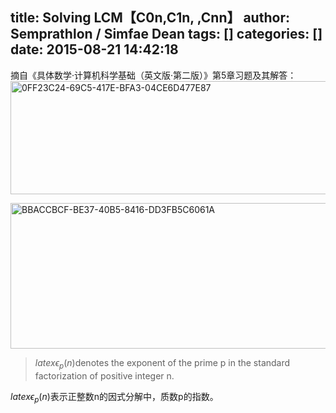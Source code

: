 title: Solving LCM【C0n,C1n,   ,Cnn】
author: Semprathlon / Simfae Dean
tags: []
categories: []
date: 2015-08-21 14:42:18
---
摘自《具体数学·计算机科学基础（英文版·第二版）》第5章习题及其解答：
<a href="/blog/uploads/2015/08/0FF23C24-69C5-417E-BFA3-04CE6D477E87.jpg"><img src="/blog/uploads/2015/08/0FF23C24-69C5-417E-BFA3-04CE6D477E87-1024x181.jpg" alt="0FF23C24-69C5-417E-BFA3-04CE6D477E87" width="1024" height="181" class="alignnone size-large wp-image-1060" /></a>

<a href="/blog/uploads/2015/08/BBACCBCF-BE37-40B5-8416-DD3FB5C6061A.jpg"><img src="/blog/uploads/2015/08/BBACCBCF-BE37-40B5-8416-DD3FB5C6061A-1024x233.jpg" alt="BBACCBCF-BE37-40B5-8416-DD3FB5C6061A" width="1024" height="233" class="alignnone size-large wp-image-1061" /></a>

> $latex \epsilon_p(n)$denotes the exponent of the prime p in the standard factorization of positive integer n.
 
$latex \epsilon_p(n)$表示正整数n的因式分解中，质数p的指数。

